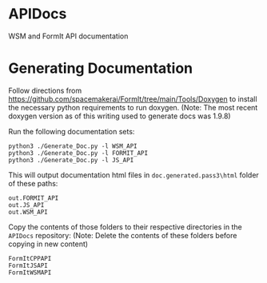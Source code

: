 # APIDocs
WSM and FormIt API documentation

# Generating Documentation
Follow directions from https://github.com/spacemakerai/FormIt/tree/main/Tools/Doxygen to install the necessary python requirements to run doxygen. (Note: The most recent doxygen version as of this writing used to generate docs was 1.9.8)

Run the following documentation sets:
```
python3 ./Generate_Doc.py -l WSM_API
python3 ./Generate_Doc.py -l FORMIT_API
python3 ./Generate_Doc.py -l JS_API
```

This will output documentation html files in `doc.generated.pass3\html` folder of these paths:

```
out.FORMIT_API
out.JS_API
out.WSM_API
```

Copy the contents of those folders to their respective directories in the `APIDocs` repository: (Note: Delete the contents of these folders before copying in new content)

```
FormItCPPAPI
FormItJSAPI
FormItWSMAPI
```

